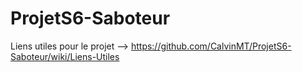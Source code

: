 # ProjetS6-Saboteur

Liens utiles pour le projet --> https://github.com/CalvinMT/ProjetS6-Saboteur/wiki/Liens-Utiles
